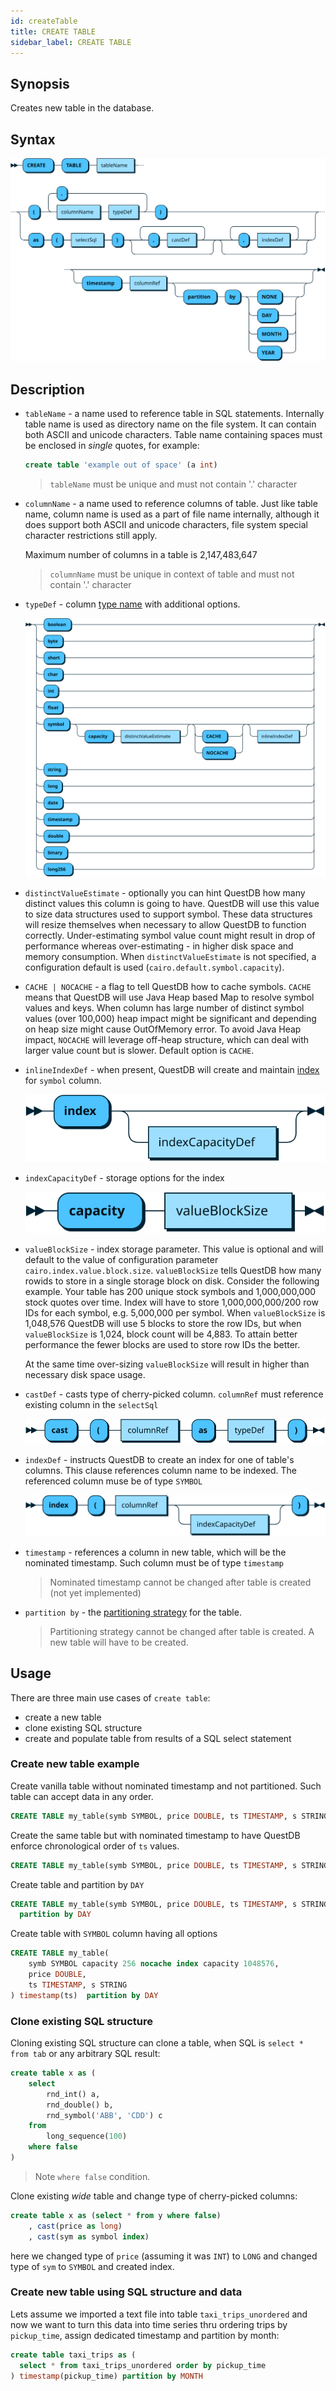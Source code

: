 ```yaml
---
id: createTable
title: CREATE TABLE
sidebar_label: CREATE TABLE
---
```


## Synopsis
 
Creates new table in the database.  

## Syntax

![alt-text](assets/create-table.svg)

## Description

* `tableName` - a name used to reference table in SQL statements. Internally table name is used as directory name on the file system. It can contain both
ASCII and unicode characters. Table name containing spaces must be enclosed in _single_ quotes, for example:

    ```sql
    create table 'example out of space' (a int)
    ```
  > `tableName` must be unique and must not contain '.' character
      
* `columnName` - a name used to reference columns of table. Just like table name, column name is used as a part of file name internally, although it does support
both ASCII and unicode characters, file system special character restrictions still apply.

  Maximum number of columns in a table is 2,147,483,647
  
  > `columnName` must be unique in context of table and must not contain '.' character

* `typeDef` - column [type name](datatypes.md) with additional options. 

  ![alt-text](assets/column-type-def.svg)

* `distinctValueEstimate` - optionally you can hint QuestDB how many distinct values this column is going to have. QuestDB will
use this value to size data structures used to support symbol. These data structures will resize themselves when necessary to allow
QuestDB to function correctly. Under-estimating symbol value count might result in drop of performance whereas over-estimating - in
higher disk space and memory consumption. When `distinctValueEstimate` is not specified, a configuration default is used (`cairo.default.symbol.capacity`). 


* `CACHE | NOCACHE` - a flag to tell QuestDB how to cache symbols. `CACHE` means that QuestDB will use Java Heap based Map to resolve symbol
values and keys. When column has large number of distinct symbol values (over 100,000) heap impact might be significant and depending on
heap size might cause OutOfMemory error. To avoid Java Heap impact, `NOCACHE` will leverage off-heap structure, which can deal with larger value
count but is slower. Default option is `CACHE`.

* `inlineIndexDef` - when present, QuestDB will create and maintain [index](indexes.md) for `symbol` column.

  ![alt-text](assets/inline-index-def.svg)

* `indexCapacityDef` - storage options for the index

  ![alt-text](assets/index-capacity-def.svg)

* `valueBlockSize` - index storage parameter. This value is optional and will default to the value of configuration parameter `cairo.index.value.block.size`.
`valueBlockSize` tells QuestDB how many rowids to store in a single storage block on disk. Consider the following example.
Your table has 200 unique stock symbols and 1,000,000,000 stock quotes over time. Index will have to store 1,000,000,000/200 
row IDs for each symbol, e.g. 5,000,000 per symbol. When `valueBlockSize` is 1,048,576 QuestDB will use 5 blocks to store the row IDs, but when `valueBlockSize` is 1,024,
block count will be 4,883. To attain better performance the fewer blocks are used to store row IDs the better.

  At the same time over-sizing `valueBlockSize` will result in higher than necessary disk space usage. 

* `castDef` - casts type of cherry-picked column. `columnRef` must reference existing column in the `selectSql`

  ![alt-text](assets/cast-def.svg)
  
* `indexDef` - instructs QuestDB to create an index for one of table's columns. This clause references column name to be indexed.
  The referenced column muse be of type `SYMBOL`

  ![alt-text](assets/index-def.svg)
  
* `timestamp` - references a column in new table, which will be the nominated timestamp. Such column must be of type `timestamp`

  > Nominated timestamp cannot be changed after table is created (not yet implemented)

* `partition by` - the [partitioning strategy](partitions.md) for the table.

  > Partitioning strategy cannot be changed after table is created. A new table will have to be created.

  
## Usage

There are three main use cases of `create table`: 
* create a new table
* clone existing SQL structure
* create and populate table from results of a SQL select statement

### Create new table example

Create vanilla table without nominated timestamp and not partitioned. Such table can accept data in any order.

```sql
CREATE TABLE my_table(symb SYMBOL, price DOUBLE, ts TIMESTAMP, s STRING)
```

Create the same table but with nominated timestamp to have QuestDB enforce chronological order of `ts` values.

```sql
CREATE TABLE my_table(symb SYMBOL, price DOUBLE, ts TIMESTAMP, s STRING) timestamp(ts)
```

Create table and partition by `DAY`

```sql
CREATE TABLE my_table(symb SYMBOL, price DOUBLE, ts TIMESTAMP, s STRING) timestamp(ts)
  partition by DAY
```

Create table with `SYMBOL` column having all options

```sql
CREATE TABLE my_table(
    symb SYMBOL capacity 256 nocache index capacity 1048576, 
    price DOUBLE, 
    ts TIMESTAMP, s STRING
) timestamp(ts)  partition by DAY
``` 

### Clone existing SQL structure

Cloning existing SQL structure can clone a table, when SQL is `select * from tab`  or any arbitrary SQL result:

```sql
create table x as (
    select 
        rnd_int() a,
        rnd_double() b,
        rnd_symbol('ABB', 'CDD') c
    from
        long_sequence(100)
    where false
)
```

> Note `where false` condition.

Clone existing _wide_ table and change type of cherry-picked columns:

```sql
create table x as (select * from y where false)
    , cast(price as long)
    , cast(sym as symbol index)
```

here we changed type of `price` (assuming it was `INT`) to `LONG` and changed type of `sym` to `SYMBOL` and created index.

### Create new table using SQL structure and data

Lets assume we imported a text file into table `taxi_trips_unordered` and now we want to turn this data into time series thru
ordering trips by `pickup_time`, assign dedicated timestamp and partition by month:

```sql
create table taxi_trips as (
  select * from taxi_trips_unordered order by pickup_time
) timestamp(pickup_time) partition by MONTH
```
